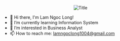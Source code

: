 <div align="center">
  <img src="https://readme-typing-svg.herokuapp.com/?font=Architects+Daughter&color=74F79E&size=50&center=true&vCenter=true&height=60&width=600&lines=Heyyy!+I%27m+Ngoc+Long+%3C3;Welcome+to+my+profile!" alt="Title"></img>
</div>

- 👋 Hi there, I'm Lam Ngoc Long!
- 🌱 I’m currently learning Information System 
- 👯 I’m interested in Business Analyst 
- 📫 How to reach me: lamngoclong1004@gmail.com  
